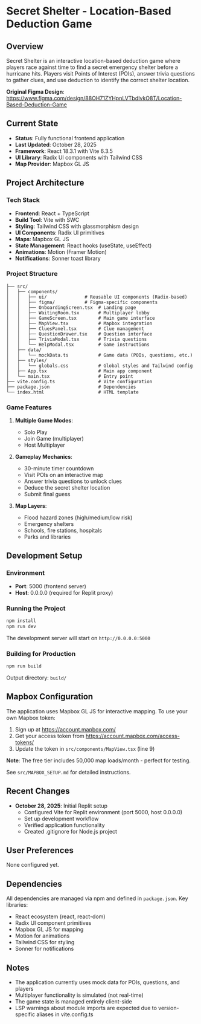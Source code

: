 # Secret Shelter - Location-Based Deduction Game

## Overview
Secret Shelter is an interactive location-based deduction game where players race against time to find a secret emergency shelter before a hurricane hits. Players visit Points of Interest (POIs), answer trivia questions to gather clues, and use deduction to identify the correct shelter location.

**Original Figma Design**: https://www.figma.com/design/88OH71ZYHpnLVTbdIvkO8T/Location-Based-Deduction-Game

## Current State
- **Status**: Fully functional frontend application
- **Last Updated**: October 28, 2025
- **Framework**: React 18.3.1 with Vite 6.3.5
- **UI Library**: Radix UI components with Tailwind CSS
- **Map Provider**: Mapbox GL JS

## Project Architecture

### Tech Stack
- **Frontend**: React + TypeScript
- **Build Tool**: Vite with SWC
- **Styling**: Tailwind CSS with glassmorphism design
- **UI Components**: Radix UI primitives
- **Maps**: Mapbox GL JS
- **State Management**: React hooks (useState, useEffect)
- **Animations**: Motion (Framer Motion)
- **Notifications**: Sonner toast library

### Project Structure
```
├── src/
│   ├── components/
│   │   ├── ui/              # Reusable UI components (Radix-based)
│   │   ├── figma/           # Figma-specific components
│   │   ├── OnboardingScreen.tsx  # Landing page
│   │   ├── WaitingRoom.tsx       # Multiplayer lobby
│   │   ├── GameScreen.tsx        # Main game interface
│   │   ├── MapView.tsx           # Mapbox integration
│   │   ├── CluesPanel.tsx        # Clue management
│   │   ├── QuestionDrawer.tsx    # Question interface
│   │   ├── TriviaModal.tsx       # Trivia questions
│   │   └── HelpModal.tsx         # Game instructions
│   ├── data/
│   │   └── mockData.ts           # Game data (POIs, questions, etc.)
│   ├── styles/
│   │   └── globals.css           # Global styles and Tailwind config
│   ├── App.tsx                   # Main app component
│   └── main.tsx                  # Entry point
├── vite.config.ts                # Vite configuration
├── package.json                  # Dependencies
└── index.html                    # HTML template
```

### Game Features
1. **Multiple Game Modes**:
   - Solo Play
   - Join Game (multiplayer)
   - Host Multiplayer

2. **Gameplay Mechanics**:
   - 30-minute timer countdown
   - Visit POIs on an interactive map
   - Answer trivia questions to unlock clues
   - Deduce the secret shelter location
   - Submit final guess

3. **Map Layers**:
   - Flood hazard zones (high/medium/low risk)
   - Emergency shelters
   - Schools, fire stations, hospitals
   - Parks and libraries

## Development Setup

### Environment
- **Port**: 5000 (frontend server)
- **Host**: 0.0.0.0 (required for Replit proxy)

### Running the Project
```bash
npm install
npm run dev
```

The development server will start on `http://0.0.0.0:5000`

### Building for Production
```bash
npm run build
```
Output directory: `build/`

## Mapbox Configuration
The application uses Mapbox GL JS for interactive mapping. To use your own Mapbox token:

1. Sign up at https://account.mapbox.com/
2. Get your access token from https://account.mapbox.com/access-tokens/
3. Update the token in `src/components/MapView.tsx` (line 9)

**Note**: The free tier includes 50,000 map loads/month - perfect for testing.

See `src/MAPBOX_SETUP.md` for detailed instructions.

## Recent Changes
- **October 28, 2025**: Initial Replit setup
  - Configured Vite for Replit environment (port 5000, host 0.0.0.0)
  - Set up development workflow
  - Verified application functionality
  - Created .gitignore for Node.js project

## User Preferences
None configured yet.

## Dependencies
All dependencies are managed via npm and defined in `package.json`. Key libraries:
- React ecosystem (react, react-dom)
- Radix UI component primitives
- Mapbox GL JS for mapping
- Motion for animations
- Tailwind CSS for styling
- Sonner for notifications

## Notes
- The application currently uses mock data for POIs, questions, and players
- Multiplayer functionality is simulated (not real-time)
- The game state is managed entirely client-side
- LSP warnings about module imports are expected due to version-specific aliases in vite.config.ts
